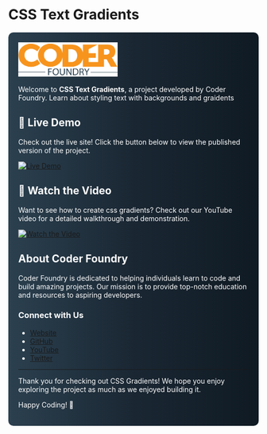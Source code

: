 # CSS Text Gradients

<div style="background: linear-gradient(to right, #2B404F, #1A2733, #0F1A23); padding: 20px; border-radius: 10px; color: white;">
	<img src="/img/CF_Logo_ON.png" alt="Coder Foundry" width="200" />




Welcome to **CSS Text Gradients**, a project developed by Coder Foundry. Learn about styling text with backgrounds and graidents

## 🚀 Live Demo

Check out the live site! Click the button below to view the published version of the project.

[![Live Demo](https://img.shields.io/badge/Live%20Demo-Click%20Here-blue?style=for-the-badge)](https://your-live-demo-link.com)

## 🎥 Watch the Video

Want to see how to create css gradients? Check out our YouTube video for a detailed walkthrough and demonstration.

[![Watch the Video](https://img.shields.io/badge/Watch%20on-YouTube-red?style=for-the-badge&logo=youtube)](https://www.youtube.com/watch?v=your-video-id)

## About Coder Foundry

Coder Foundry is dedicated to helping individuals learn to code and build amazing projects. Our mission is to provide top-notch education and resources to aspiring developers.

### Connect with Us

- [Website](https://www.coderfoundry.com)
- [GitHub](https://github.com/CoderFoundry)
- [YouTube](https://www.youtube.com/@CoderFoundry)
- [Twitter](https://twitter.com/CoderFoundry)

---

Thank you for checking out CSS Gradients! We hope you enjoy exploring the project as much as we enjoyed building it.

Happy Coding! 🚀
</div>
